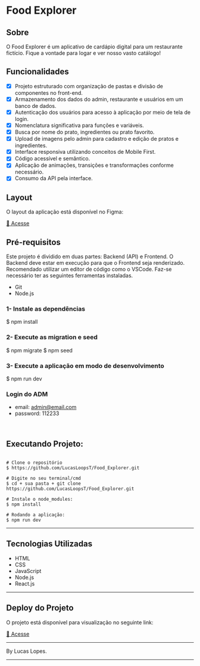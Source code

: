 # Food Explorer

## Sobre

O Food Explorer é um aplicativo de cardápio digital para um restaurante fictício. Fique a vontade para logar e ver nosso vasto catálogo!

## Funcionalidades

- [x] Projeto estruturado com organização de pastas e divisão de componentes no front-end.
- [x] Armazenamento dos dados do admin, restaurante e usuários em um banco de dados.
- [x] Autenticação dos usuários para acesso à aplicação por meio de tela de login.
- [x] Nomenclatura significativa para funções e variáveis.
- [x] Busca por nome do prato, ingredientes ou prato favorito.
- [x] Upload de imagens pelo admin para cadastro e edição de pratos e ingredientes.
- [x] Interface responsiva utilizando conceitos de Mobile First.
- [x] Código acessível e semântico.
- [x] Aplicação de animações, transições e transformações conforme necessário.
- [x] Consumo da API pela interface.

## Layout

O layout da aplicação está disponível no Figma:

[🔗 Acesse ](https://www.figma.com/file/GkqG5AUJe3ppcUEHfvOX6z/food-explorer?node-id=0%3A1)


## Pré-requisitos

Este projeto é dividido em duas partes: Backend (API) e Frontend. O Backend deve estar em execução para que o Frontend seja renderizado. Recomendado utilizar um editor de código como o VSCode. Faz-se necessário ter as seguintes ferramentas instaladas. 

- Git
- Node.js
  

### 1- Instale as dependências
$ npm install

### 2- Execute as migration e seed
$ npm migrate
$ npm seed

### 3- Execute a aplicação em modo de desenvolvimento
$ npm run dev

### Login do ADM

- email: admin@email.com
- password: 112233

<br>

## Executando Projeto:

```

# Clone o repositório
$ https://github.com/LucasLoopsT/Food_Explorer.git

# Digite no seu terminal/cmd
$ cd + sua pasta + git clone https://github.com/LucasLoopsT/Food_Explorer.git

# Instale o node_modules:
$ npm install

# Rodando a aplicação:
$ npm run dev

```

---

## Tecnologias Utilizadas

- HTML
- CSS
- JavaScript
- Node.js
- React.js

---

## Deploy do Projeto

O projeto está disponível para visualização no seguinte link:

[🔗 Acesse ](https://lucaslopes-food-explorer.netlify.app)

---

By Lucas Lopes.

---
